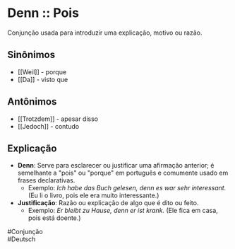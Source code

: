 # Denn :: Pois
<!--SR:!2024-11-07,3,250-->
Conjunção usada para introduzir uma explicação, motivo ou razão.

## Sinônimos
- [[Weil]] - porque  
- [[Da]] - visto que  

## Antônimos
- [[Trotzdem]] - apesar disso  
- [[Jedoch]] - contudo  

## Explicação
- **Denn**: Serve para esclarecer ou justificar uma afirmação anterior; é semelhante a "pois" ou "porque" em português e comumente usado em frases declarativas.
  - Exemplo: *Ich habe das Buch gelesen, denn es war sehr interessant.* (Eu li o livro, pois ele era muito interessante.)
- **Justificação**: Razão ou explicação de algo que é dito ou feito.
  - Exemplo: *Er bleibt zu Hause, denn er ist krank.* (Ele fica em casa, pois está doente.)

#Conjunção  
#Deutsch  